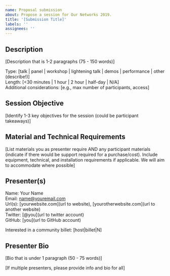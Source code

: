 ```yaml
---
name: Proposal submission
about: Propose a session for Our Networks 2019.
title: '[Submission Title]'
labels: ''
assignees: ''
---
```


## Description

[Description that is 1-2 paragraphs (75 - 150 words)]

Type: [talk | panel | workshop | lightening talk | demos | performance | other (describe!)]  
Length: [<30 minutes | 1 hour | 2 hour | half-day | N/A]  
Additional considerations: [e.g., max number of participants, access]  

## Session Objective

[Identify 1-3 key objectives for the session (could be participant takeaways)]

## Material and Technical Requirements

[List materials you as presenter require AND any participant materials (indicate if there would be support required for a purchase/cost). Include equipment, technical, and installation requirements if applicable. We will aim to accommodate where possible]

## Presenter(s)

Name: Your Name  
Email: name@youremail.com  
Url(s): [yourwebsite.com](url to website), [yourotherwebsite.com](url to another website)  
Twitter: [@you](url to twitter account)  
GitHub: [you](url to GitHub account)  

Interested in a community billet: [host|billet|N]

## Presenter Bio

[Bio that is under 1 paragraph (50 - 75 words)]


[If multiple presenters, please provide info and bio for all]

